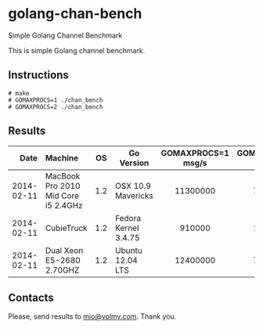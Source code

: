 golang-chan-bench
=================

Simple Golang Channel Benchmark

This is simple Golang channel benchmark.

## Instructions

```
# make
# GOMAXPROCS=1 ./chan_bench 
# GOMAXPROCS=2 ./chan_bench
```


## Results

| Date  | Machine   | OS | Go Version | GOMAXPROCS=1 msg/s | GOMAXPROCS=2 msg/s |
|------:|:----------|----|------------|:------------------:|:------------------:|
| 2014-02-11 | MacBook Pro 2010 Mid Core i5 2.4GHz | 1.2 | OSX 10.9 Mavericks  |           11300000 |            7300000 |
| 2014-02-11 | CubieTruck                          | 1.2 | Fedora Kernel 3.4.75 |            910000 |            1020000 |
| 2014-02-11 | Dual Xeon E5-2680 2.70GHZ           | 1.2 | Ubuntu 12.04 LTS | 12400000 | 7800000 |


## Contacts

Please, send results to mio@volmy.com. Thank you.
